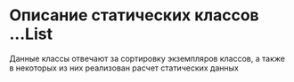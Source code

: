 # Описание статических классов ...List
Данные классы отвечают за сортировку экземпляров классов, а также в некоторых из них реализован расчет статических данных
